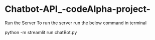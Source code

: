 # Chatbot-API_-codeAlpha-project-
Run the Server
To run the server run the below command in terminal

python -m streamlit run chatBot.py

